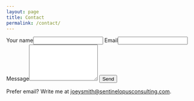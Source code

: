 ```yaml
---
layout: page
title: Contact
permalink: /contact/
---
```


<form action="https://formspree.io/f/YOUR_FORM_ID" method="POST" class="contact-form">
  <label>Your name<input type="text" name="name" required></label>
  <label>Email<input type="email" name="_replyto" required></label>
  <label>Message<textarea name="message" rows="6" required></textarea></label>
  <button type="submit" class="btn primary">Send</button>
</form>

<p>Prefer email? Write me at <a href="mailto:joeysmith@sentinelopusconsulting.com">joeysmith@sentinelopusconsulting.com</a>.</p>
